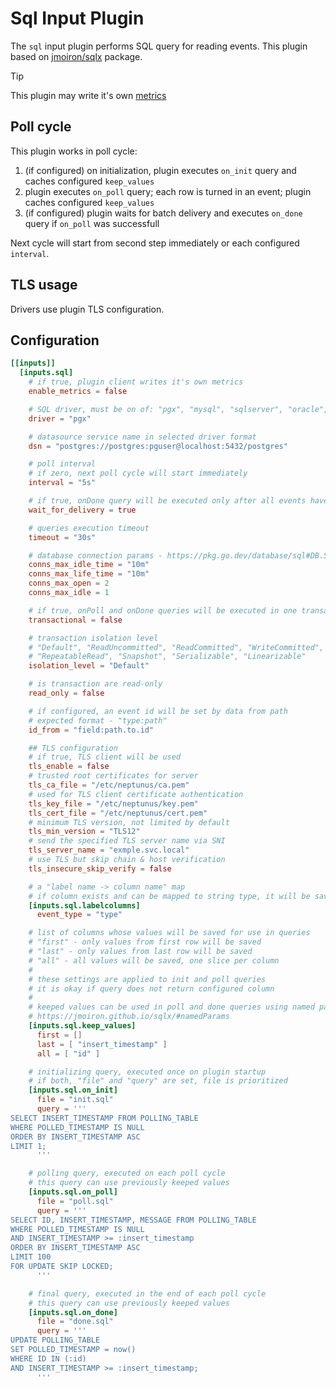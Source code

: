 # Sql Input Plugin

The `sql` input plugin performs SQL query for reading events. This plugin based on [jmoiron/sqlx](https://github.com/jmoiron/sqlx) package.

> [!TIP]  
> This plugin may write it's own [metrics](../../../docs/METRICS.md#db-pool)

## Poll cycle

This plugin works in poll cycle:
1. (if configured) on initialization, plugin executes `on_init` query and caches configured `keep_values`
2. plugin executes `on_poll` query; each row is turned in an event; plugin caches configured `keep_values`
3. (if configured) plugin waits for batch delivery and executes `on_done` query if `on_poll` was successfull

Next cycle will start from second step immediately or each configured `interval`.

## TLS usage
Drivers use plugin TLS configuration.

## Configuration
```toml
[[inputs]]
  [inputs.sql]
    # if true, plugin client writes it's own metrics
    enable_metrics = false

    # SQL driver, must be on of: "pgx", "mysql", "sqlserver", "oracle", "clickhouse"
    driver = "pgx"

    # datasource service name in selected driver format
    dsn = "postgres://postgres:pguser@localhost:5432/postgres"

    # poll interval
    # if zero, next poll cycle will start immediately
    interval = "5s"

    # if true, onDone query will be executed only after all events have been delivered
    wait_for_delivery = true

    # queries execution timeout
    timeout = "30s"

    # database connection params - https://pkg.go.dev/database/sql#DB.SetConnMaxIdleTime
    conns_max_idle_time = "10m"
    conns_max_life_time = "10m"
    conns_max_open = 2
    conns_max_idle = 1

    # if true, onPoll and onDone queries will be executed in one transaction
    transactional = false

    # transaction isolation level
    # "Default", "ReadUncommitted", "ReadCommitted", "WriteCommitted", 
    # "RepeatableRead", "Snapshot", "Serializable", "Linearizable"
    isolation_level = "Default"

    # is transaction are read-only
    read_only = false

    # if configured, an event id will be set by data from path
    # expected format - "type:path"
    id_from = "field:path.to.id"

    ## TLS configuration
    # if true, TLS client will be used
    tls_enable = false
    # trusted root certificates for server
    tls_ca_file = "/etc/neptunus/ca.pem"
    # used for TLS client certificate authentication
    tls_key_file = "/etc/neptunus/key.pem"
    tls_cert_file = "/etc/neptunus/cert.pem"
    # minimum TLS version, not limited by default
    tls_min_version = "TLS12"
    # send the specified TLS server name via SNI
    tls_server_name = "exmple.svc.local"
    # use TLS but skip chain & host verification
    tls_insecure_skip_verify = false

    # a "label name -> column name" map
    # if column exists and can be mapped to string type, it will be saved as configured label
    [inputs.sql.labelcolumns]
      event_type = "type"

    # list of columns whose values will be saved for use in queries
    # "first" - only values from first row will be saved
    # "last" - only values from last row will be saved
    # "all" - all values will be saved, one slice per column
    #
    # these settings are applied to init and poll queries
    # it is okay if query does not return configured column
    #
    # keeped values can be used in poll and done queries using named params
    # https://jmoiron.github.io/sqlx/#namedParams
    [inputs.sql.keep_values]
      first = []
      last = [ "insert_timestamp" ]
      all = [ "id" ]

    # initializing query, executed once on plugin startup
    # if both, "file" and "query" are set, file is prioritized
    [inputs.sql.on_init]
      file = "init.sql"
      query = '''
SELECT INSERT_TIMESTAMP FROM POLLING_TABLE
WHERE POLLED_TIMESTAMP IS NULL
ORDER BY INSERT_TIMESTAMP ASC
LIMIT 1;
      '''

    # polling query, executed on each poll cycle
    # this query can use previously keeped values 
    [inputs.sql.on_poll]
      file = "poll.sql"
      query = '''
SELECT ID, INSERT_TIMESTAMP, MESSAGE FROM POLLING_TABLE
WHERE POLLED_TIMESTAMP IS NULL
AND INSERT_TIMESTAMP >= :insert_timestamp
ORDER BY INSERT_TIMESTAMP ASC
LIMIT 100
FOR UPDATE SKIP LOCKED;
      '''

    # final query, executed in the end of each poll cycle
    # this query can use previously keeped values 
    [inputs.sql.on_done]
      file = "done.sql"
      query = '''
UPDATE POLLING_TABLE
SET POLLED_TIMESTAMP = now()
WHERE ID IN (:id)
AND INSERT_TIMESTAMP >= :insert_timestamp;
      '''
```

